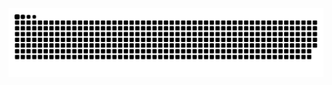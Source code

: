 <picture>
  <source media="(prefers-color-scheme: dark)" srcset="https://raw.githubusercontent.com/ProkillerJ/ProkillerJ/output/github-contribution-grid-snake-dark.svg">
  <source media="(prefers-color-scheme: light)" srcset="https://raw.githubusercontent.com/ProkillerJ/ProkillerJ/output/github-contribution-grid-snake.svg">
  <img alt="github contribution grid snake animation" src="https://raw.githubusercontent.com/ProkillerJ/ProkillerJ/output/github-contribution-grid-snake.svg">
</picture>
